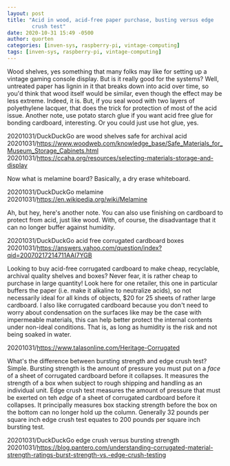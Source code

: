 ```yaml
---
layout: post
title: "Acid in wood, acid-free paper purchase, busting versus edge
        crush test"
date: 2020-10-31 15:49 -0500
author: quorten
categories: [inven-sys, raspberry-pi, vintage-computing]
tags: [inven-sys, raspberry-pi, vintage-computing]
---
```


Wood shelves, yes something that many folks may like for setting up a
vintage gaming console display.  But is it really good for the
systems?  Well, untreated paper has lignin in it that breaks down into
acid over time, so you'd think that wood itself would be similar, even
though the effect may be less extreme.  Indeed, it is.  But, if you
seal wood with two layers of polyethylene lacquer, that does the trick
for protection of most of the acid issue.  Another note, use potato
starch glue if you want acid free glue for bonding cardboard,
interesting.  Or you could just use hot glue, yes.

20201031/DuckDuckGo are wood shelves safe for archival acid  
20201031/https://www.woodweb.com/knowledge_base/Safe_Materials_for_Museum_Storage_Cabinets.html  
20201031/https://ccaha.org/resources/selecting-materials-storage-and-display

Now what is melamine board?  Basically, a dry erase whiteboard.

20201031/DuckDuckGo melamine  
20201031/https://en.wikipedia.org/wiki/Melamine

Ah, but hey, here's another note.  You can also use finishing on
cardboard to protect from acid, just like wood.  With, of course, the
disadvantage that it can no longer buffer against humidity.

20201031/DuckDuckGo acid free corrugated cardboard boxes  
20201031/https://answers.yahoo.com/question/index?qid=20070217214711AAI7YGB

<!-- more -->

Looking to buy acid-free corrugated cardboard to make cheap,
recyclable, archival quality shelves and boxes?  Never fear, it is
rather cheap to purchase in large quantity!  Look here for one
retailer, this one in particular buffers the paper (i.e. make it
alkaline to neutralize acids), so not necessarily ideal for all kinds
of objects, $20 for 25 sheets of rather large cardboard.  I also like
corrugated cardboard because you don't need to worry about
condensation on the surfaces like may be the case with impermeable
materials, this can help better protect the internal contents under
non-ideal conditions.  That is, as long as humidity is the risk and
not being soaked in water.

20201031/https://www.talasonline.com/Heritage-Corrugated

What's the difference between bursting strength and edge crush test?
Simple.  Bursting strength is the amount of pressure you must put on a
_face_ of a sheet of corrugated cardboard before it collapses.  It
measures the strength of a box when subject to rough shipping and
handling as an individual unit.  Edge crush test measures the amount
of pressure that must be exerted on teh _edge_ of a sheet of
corrugated cardboard before it collapses.  It principally measures box
stacking strength before the box on the bottom can no longer hold up
the column.  Generally 32 pounds per square inch edge crush test
equates to 200 pounds per square inch bursting test.

20201031/DuckDuckGo edge crush versus bursting strength  
20201031/https://blog.pantero.com/understanding-corrugated-material-strength-ratings-burst-strength-vs.-edge-crush-testing
